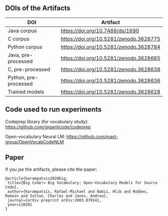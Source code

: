 ## DOIs of the Artifacts

| DOI                    | Artifact                               |
|------------------------|----------------------------------------|
| Java corpus            | https://doi.org/10.7488/ds/1690        |
| C corpus               | https://doi.org/10.5281/zenodo.3628775 |
| Python corpus          | https://doi.org/10.5281/zenodo.3628784 |
| Java, pre-processed    | https://doi.org/10.5281/zenodo.3628665 |
| C, pre-processed       | https://doi.org/10.5281/zenodo.3628638 |
| Python, pre-processed  | https://doi.org/10.5281/zenodo.3628636 |
| Trained models         | https://doi.org/10.5281/zenodo.3628628 |

## Code used to run experiments

Codeprep library (for vocabulary study):
https://github.com/giganticode/codeprep

Open-vocabulary Neural LM:
https://github.com/mast-group/OpenVocabCodeNLM

## Paper

If you jse the artifacts, please cite the paper:

```
@article{karampatsis2020big,
 title={Big Code!= Big Vocabulary: Open-Vocabulary Models for Source Code},
 author={Karampatsis, Rafael-Michael and Babii, Hlib and Robbes, Romain and Sutton, Charles and Janes, Andrea},
 journal={arXiv preprint arXiv:2003.07914},
 year={2020}
}
```

